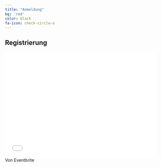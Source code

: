 ```yaml
---
title: "Anmeldung"
bg: 'red'
color: black
fa-icon: check-circle-o
---
```


## Registrierung

<iframe src="//eventbrite.de/tickets-external?eid=35216090274&ref=etckt" frameborder="0" height="350" width="100%" vspace="0" hspace="0" marginheight="5" marginwidth="5" scrolling="auto" allowtransparency="true"></iframe>
Von Eventbrite
